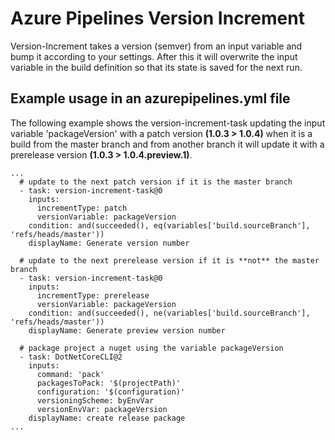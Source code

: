 # Azure Pipelines Version Increment

Version-Increment takes a version (semver) from an input variable and bump it according to your settings. After this it will overwrite the input variable in the build definition so that its state is saved for the next run.

## Example usage in an azurepipelines.yml file
The following example shows the version-increment-task updating the input variable 'packageVersion' with a patch version **(1.0.3 > 1.0.4)** when it is a build from the master branch and from another branch it will update it with a prerelease version **(1.0.3 > 1.0.4.preview.1)**.

```
...
  # update to the next patch version if it is the master branch
  - task: version-increment-task@0
    inputs:
      incrementType: patch
      versionVariable: packageVersion
    condition: and(succeeded(), eq(variables['build.sourceBranch'], 'refs/heads/master'))
    displayName: Generate version number

  # update to the next prerelease version if it is **not** the master branch
  - task: version-increment-task@0
    inputs:
      incrementType: prerelease
      versionVariable: packageVersion
    condition: and(succeeded(), ne(variables['build.sourceBranch'], 'refs/heads/master'))
    displayName: Generate preview version number

  # package project a nuget using the variable packageVersion
  - task: DotNetCoreCLI@2
    inputs:
      command: 'pack'
      packagesToPack: '$(projectPath)'
      configuration: '$(configuration)'
      versioningScheme: byEnvVar
      versionEnvVar: packageVersion
    displayName: create release package
...

```
